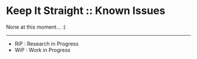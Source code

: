 # Keep It Straight :: Known Issues

None at this moment... :)

- - -

* RiP : Research in Progress
* WiP : Work in Progress
